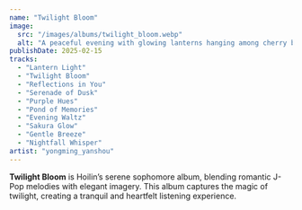 ```yaml
---
name: "Twilight Bloom"
image:
  src: "/images/albums/twilight_bloom.webp"
  alt: "A peaceful evening with glowing lanterns hanging among cherry blossoms, a soft purple-pink sky, and gentle reflections in a calm pond, evoking serenity and romance."
publishDate: 2025-02-15
tracks:
  - "Lantern Light"
  - "Twilight Bloom"
  - "Reflections in You"
  - "Serenade of Dusk"
  - "Purple Hues"
  - "Pond of Memories"
  - "Evening Waltz"
  - "Sakura Glow"
  - "Gentle Breeze"
  - "Nightfall Whisper"
artist: "yongming_yanshou"
---
```


**Twilight Bloom** is Hoilin’s serene sophomore album, blending romantic J-Pop melodies with elegant imagery. This album captures the magic of twilight, creating a tranquil and heartfelt listening experience.
